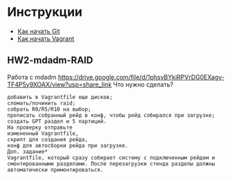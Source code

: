 # Инструкции

* [Как начать Git](git_quick_start.md)
* [Как начать Vagrant](vagrant_quick_start.md)

## HW2-mdadm-RAID

Работа с mdadm https://drive.google.com/file/d/1phsvBYkiRPVrDG0EXagy-TF4P5y9XOAX/view?usp=share_link
Что нужно сделать?

    добавить в Vagrantfile еще дисков;
    сломать/починить raid;
    собрать R0/R5/R10 на выбор;
    прописать собранный рейд в конф, чтобы рейд собирался при загрузке;
    создать GPT раздел и 5 партиций.
    На проверку отправьте
    измененный Vagrantfile,
    скрипт для создания рейда,
    конф для автосборки рейда при загрузке.
    Доп. задание*
    Vagrantfile, который сразу собирает систему с подключенным рейдом и смонтированными разделами. После перезагрузки стенда разделы должны автоматически примонтироваться.
